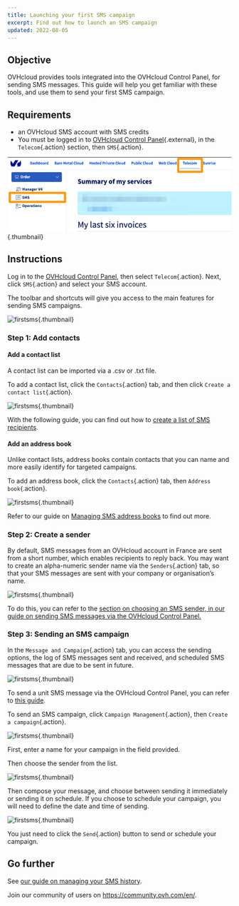 ```yaml
---
title: Launching your first SMS campaign
excerpt: Find out how to launch an SMS campaign
updated: 2022-08-05
---
```


## Objective

OVHcloud provides tools integrated into the OVHcloud Control Panel, for sending SMS messages. This guide will help you get familiar with these tools, and use them to send your first SMS campaign.

## Requirements

- an OVHcloud SMS account with SMS credits
- You must be logged in to [OVHcloud Control Panel](https://www.ovh.com/auth/?action=gotomanager&from=https://www.ovh.co.uk/&ovhSubsidiary=GB){.external}, in the `Telecom`{.action} section, then `SMS`{.action}.

![SMS Telecom Control Panel](/pages/assets/screens/control_panel/product-selection/telecom/tpl-telecom-03-en-sms.png){.thumbnail}

## Instructions

Log in to the [OVHcloud Control Panel](https://www.ovh.com/auth/?action=gotomanager&from=https://www.ovh.co.uk/&ovhSubsidiary=GB), then select `Telecom`{.action}. Next, click `SMS`{.action} and select your SMS account.

The toolbar and shortcuts will give you access to the main features for sending SMS campaigns.

![firstsms](images/firstsms01.png){.thumbnail}

### Step 1: Add contacts

#### Add a contact list

A contact list can be imported via a .csv or .txt file.

To add a contact list, click the `Contacts`{.action} tab, and then click `Create a contact list`{.action}. 

![firstsms](images/firstsms03.png){.thumbnail}

With the following guide, you can find out how to [create a list of SMS recipients](/pages/web_cloud/messaging/sms/liste_de_destinataire_sms).

#### Add an address book

Unlike contact lists, address books contain contacts that you can name and more easily identify for targeted campaigns.

To add an address book, click the `Contacts`{.action} tab, then `Address book`{.action}.

![firstsms](images/firstsms04.png){.thumbnail}

Refer to our guide on [Managing SMS address books](/pages/web_cloud/messaging/sms/gerer_mes_carnets_dadresses_sms) to find out more.

### Step 2: Create a sender

By default, SMS messages from an OVHcloud account in France are sent from a short number, which enables recipients to reply back. You may want to create an alpha-numeric sender name via the `Senders`{.action} tab, so that your SMS messages are sent with your company or organisation’s name.

![firstsms](images/firstsms05.png){.thumbnail}

To do this, you can refer to the [section on choosing an SMS sender, in our guide on sending SMS messages via the OVHcloud Control Panel.](/pages/web_cloud/messaging/sms/envoyer_des_sms_depuis_mon_espace_client#step-3-choose-an-sms-sender)

### Step 3: Sending an SMS campaign

In the `Message and Campaign`{.action} tab, you can access the sending options, the log of SMS messages sent and received, and scheduled SMS messages that are due to be sent in future.

![firstsms](images/firstsms02.png){.thumbnail}

To send a unit SMS message via the OVHcloud Control Panel, you can refer to [this guide](/pages/web_cloud/messaging/sms/envoyer_des_sms_depuis_mon_espace_client).

To send an SMS campaign, click `Campaign Management`{.action}, then `Create a campaign`{.action}.

![firstsms](images/firstsms06.png){.thumbnail}

First, enter a name for your campaign in the field provided.

Then choose the sender from the list.

![firstsms](images/firstsms07.png){.thumbnail}

Then compose your message, and choose between sending it immediately or sending it on schedule. If you choose to schedule your campaign, you will need to define the date and time of sending.

![firstsms](images/firstsms08.png){.thumbnail}

You just need to click the `Send`{.action} button to send or schedule your campaign.

## Go further

See [our guide on managing your SMS history](/pages/web_cloud/messaging/sms/gerer_l_historique_des_sms).

Join our community of users on <https://community.ovh.com/en/>.

